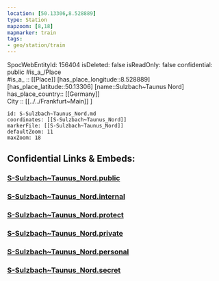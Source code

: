 ```yaml
---
location: [50.13306,8.528889] 
type: Station 
mapzoom: [8,18] 
mapmarker: train 
tags:
- geo/station/train
---
```

SpocWebEntityId: 156404
isDeleted: false
isReadOnly: false
confidential: public
#is_a_/Place  
#is_a_ :: [[Place]] 
[has_place_longitude::8.528889] 
[has_place_latitude::50.13306] 
[name::Sulzbach~Taunus Nord] 
has_place_country:: [[Germany]]  
City :: [[../../Frankfurt~Main]] ] 


```leaflet
id: S-Sulzbach~Taunus_Nord.md
coordinates: [[S-Sulzbach~Taunus_Nord]] 
markerFile: [[S-Sulzbach~Taunus_Nord]] 
defaultZoom: 11 
maxZoom: 18
```


## Confidential Links & Embeds: 

### [S-Sulzbach~Taunus_Nord.public](/_public/\Earth\Continent\Europe\Europe~Central\Germany\Germany~West\Hessen\counties~Hessen\Frankfurt~Main\Stations-FFM~SS-Sulzbach~Taunus_Nord.public.md) 

### [S-Sulzbach~Taunus_Nord.internal](/_internal/\Earth\Continent\Europe\Europe~Central\Germany\Germany~West\Hessen\counties~Hessen\Frankfurt~Main\Stations-FFM~SS-Sulzbach~Taunus_Nord.internal.md) 

### [S-Sulzbach~Taunus_Nord.protect](/_protect/\Earth\Continent\Europe\Europe~Central\Germany\Germany~West\Hessen\counties~Hessen\Frankfurt~Main\Stations-FFM~SS-Sulzbach~Taunus_Nord.protect.md) 

### [S-Sulzbach~Taunus_Nord.private](/_private/\Earth\Continent\Europe\Europe~Central\Germany\Germany~West\Hessen\counties~Hessen\Frankfurt~Main\Stations-FFM~SS-Sulzbach~Taunus_Nord.private.md) 

### [S-Sulzbach~Taunus_Nord.personal](/_personal/\Earth\Continent\Europe\Europe~Central\Germany\Germany~West\Hessen\counties~Hessen\Frankfurt~Main\Stations-FFM~SS-Sulzbach~Taunus_Nord.personal.md) 

### [S-Sulzbach~Taunus_Nord.secret](/_secret/\Earth\Continent\Europe\Europe~Central\Germany\Germany~West\Hessen\counties~Hessen\Frankfurt~Main\Stations-FFM~SS-Sulzbach~Taunus_Nord.secret.md)

